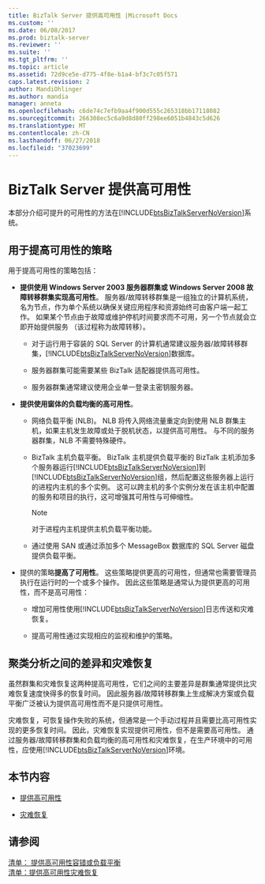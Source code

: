 ```yaml
---
title: BizTalk Server 提供高可用性 |Microsoft Docs
ms.custom: ''
ms.date: 06/08/2017
ms.prod: biztalk-server
ms.reviewer: ''
ms.suite: ''
ms.tgt_pltfrm: ''
ms.topic: article
ms.assetid: 72d9ce5e-d775-4f8e-b1a4-bf3c7c05f571
caps.latest.revision: 2
author: MandiOhlinger
ms.author: mandia
manager: anneta
ms.openlocfilehash: c6de74c7efb9aa4f900d555c265318bb17118082
ms.sourcegitcommit: 266308ec5c6a9d8d80ff298ee6051b4843c5d626
ms.translationtype: MT
ms.contentlocale: zh-CN
ms.lasthandoff: 06/27/2018
ms.locfileid: "37023699"
---
```

# <a name="increasing-availability-for-biztalk-server"></a>BizTalk Server 提供高可用性
本部分介绍可提升的可用性的方法在[!INCLUDE[btsBizTalkServerNoVersion](../includes/btsbiztalkservernoversion-md.md)]系统。  
  
## <a name="strategies-for-increasing-availability"></a>用于提高可用性的策略  
 用于提高可用性的策略包括：  
  
- **提供使用 Windows Server 2003 服务器群集或 Windows Server 2008 故障转移群集实现高可用性**。 服务器/故障转移群集是一组独立的计算机系统，名为节点，作为单个系统以确保关键应用程序和资源始终可由客户端一起工作。 如果某个节点由于故障或维护停机时间要求而不可用，另一个节点就会立即开始提供服务 （该过程称为故障转移）。  
  
  - 对于运行用于容装的 SQL Server 的计算机通常建议服务器/故障转移群集，[!INCLUDE[btsBizTalkServerNoVersion](../includes/btsbiztalkservernoversion-md.md)]数据库。  
  
  - 服务器群集可能需要某些 BizTalk 适配器提供高可用性。  
  
  - 服务器群集通常建议使用企业单一登录主密钥服务器。  
  
- **提供使用窗体的负载均衡的高可用性**。  
  
  - 网络负载平衡 (NLB)。 NLB 将传入网络流量重定向到使用 NLB 群集主机，如果主机发生故障或处于脱机状态，以提供高可用性。 与不同的服务器群集，NLB 不需要特殊硬件。  
  
  - BizTalk 主机负载平衡。 BizTalk 主机提供负载平衡的 BizTalk 主机添加多个服务器运行[!INCLUDE[btsBizTalkServerNoVersion](../includes/btsbiztalkservernoversion-md.md)]到[!INCLUDE[btsBizTalkServerNoVersion](../includes/btsbiztalkservernoversion-md.md)]组，然后配置这些服务器上运行的进程内主机的多个实例。 这可以跨主机的多个实例分发在该主机中配置的服务和项目的执行，这可增强其可用性与可伸缩性。  
  
    > [!NOTE]  
    >  对于进程内主机提供主机负载平衡功能。  
  
  - 通过使用 SAN 或通过添加多个 MessageBox 数据库的 SQL Server 磁盘提供负载平衡。  
  
- 提供的策略**提高了可用性**。 这些策略提供更高的可用性，但通常也需要管理员执行在运行时的一个或多个操作。 因此这些策略是通常认为提供更高的可用性，而不是高可用性：  
  
  - 增加可用性使用[!INCLUDE[btsBizTalkServerNoVersion](../includes/btsbiztalkservernoversion-md.md)]日志传送和灾难恢复。  
  
  - 提高可用性通过实现相应的监视和维护的策略。  
  
## <a name="difference-between-clustering-and-disaster-recovery"></a>聚类分析之间的差异和灾难恢复  
 虽然群集和灾难恢复这两种提高可用性，它们之间的主要差异是群集通常提供比灾难恢复速度快得多的恢复时间。 因此服务器/故障转移群集上生成解决方案或负载平衡广泛被认为提供高可用性而不是只提供可用性。  
  
 灾难恢复，可恢复操作失败的系统，但通常是一个手动过程并且需要比高可用性实现的更多恢复时间。 因此，灾难恢复实现提供可用性，但不是需要高可用性。 通过服务器/故障转移群集和负载均衡的高可用性和灾难恢复，在生产环境中的可用性，应使用[!INCLUDE[btsBizTalkServerNoVersion](../includes/btsbiztalkservernoversion-md.md)]环境。  
  
## <a name="in-this-section"></a>本节内容  
  
-   [提供高可用性](../technical-guides/providing-high-availability.md)  
  
-   [灾难恢复](../technical-guides/disaster-recovery.md)  
  
## <a name="see-also"></a>请参阅  
 [清单： 提供高可用性容错或负载平衡](../technical-guides/checklist-providing-high-availability-with-fault-tolerance-or-load-balancing.md)   
 [清单：提供高可用性灾难恢复](../technical-guides/checklist-increasing-availability-with-disaster-recovery.md)